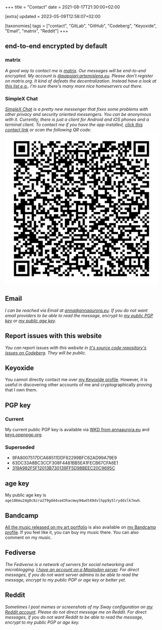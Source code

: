 +++
title = "Contact"
date = 2021-08-17T21:30:00+02:00

[extra]
updated = 2023-05-09T12:58:07+02:00

[taxonomies]
tags = ["contact", "GitLab", "GitHub", "Codeberg", "Keyoxide", "Email", "matrix", "Reddit"]
+++
## end-to-end encrypted by default

### matrix

<address>

A good way to contact me is [matrix](https://matrix.org/). Our messages will be end-to-end encrypted. My account is <a href="https://matrix.to/#/@papojari:artemislena.eu">@papojari:artemislena.eu</a>. Please don't register on matrix.org. It kind of defeats the decentralization. Instead have a look at [this list e.g.](https://github.com/techlore/faq-bot/blob/6c257e35c9033de7222be16528f3ab39a466b56a/faq.json#L10). I'm sure there's many more nice homeservers out there.

</address>

### SimpleX Chat

<address>

[SimpleX Chat](https://simplex.chat/) is a pretty new messenger that fixes some problems with other privacy and security oriented messengers. You can be anonymous with it. Currently, there is just a client for Android and iOS phones and a terminal client. To contact me if you have the app installed, [click this contact link](https://simplex.chat/contact#/?v=1-2&smp=smp%3A%2F%2FSkIkI6EPd2D63F4xFKfHk7I1UGZVNn6k1QWZ5rcyr6w%3D%40smp9.simplex.im%2F0Y1o4Dv5fuFjJ6eO7t2dqWJT5qF4LOWH%23%2F%3Fv%3D1-2%26dh%3DMCowBQYDK2VuAyEAbiJEubSm3El6Wk5V_HnFi_VcbZBP5rwrf0rxSMOcuF8%253D%26srv%3Djssqzccmrcws6bhmn77vgmhfjmhwlyr3u7puw4erkyoosywgl67slqqd.onion) or scan the following QR code:
![SimpleX Chat contact link as QR code](simplex-chat-contact-link.svg)

</address>

## Email

<address>

I can be reached via Email at <a href="mailto:anna@annaaurora.eu">anna@annaaurora.eu</a>. If you do not want email providers to be able to read the message, encrypt to [my public PGP key](#pgp-key) or [my public age key](#age-key).

</address>

## Report issues with this website

<address>

You can report issues with this website in [it's source code repository's issues on Codeberg](https://codeberg.org/annaaurora/annaaurora.eu/issues). They will be public.

</address>

## Keyoxide

You cannot directly contact me over [my Keyoxide profile](https://keyoxide.org/E71487CE9FA30D35ED9668A6B1BDDD56BCE7CD72). However, it is useful in discovering other accounts of me and cryptographically proving that I own them.

## PGP key

### Current

My current public PGP key is available via [WKD from annaaurora.eu](/.well-known/openpgpkey/hu/fxy63pyohfbm34b533z1nk4bhfhbkpsh) and [keys.openpgp.org](https://keys.openpgp.org/vks/v1/by-fingerprint/E71487CE9FA30D35ED9668A6B1BDDD56BCE7CD72).

### Superseded

- 9FA8007517DCA68511DDF62299BFC62AD99A79E9
- 63DC33A8BC3CCF308F4481BB5EA1FECB67CFA6E1
- [319A982F5F12013B730139FF5D98BEEC20C9695C](https://keys.openpgp.org/vks/v1/by-fingerprint/319A982F5F12013B730139FF5D98BEEC20C9695C)

## age key

My public age key is `age186mu24g0c8zra279gd44va43hacmwy94wdt69dvlhpp9y5lryddslk7ewh`.

## Bandcamp

[All the music released on my art portfolio](/categories/music/) is also available on [my Bandcamp profile](https://annaaurora.bandcamp.com). If you feel like it, you can buy my music there. You can also comment on my music.

## Fediverse

<address>

The Fediverse is a network of servers for social networking and microblogging. <a rel="me" href="https://pony.social/@annaaurora">I have an account on a Mastodon server</a>. For direct messages, if you do not want server admins to be able to read the message, encrypt to my public PGP or age key or better yet.

</address>

## Reddit

<address>

Sometimes I post memes or screenshots of my Sway configuration on [my Reddit account](https://reddit.artemislena.eu/u/veggushroom). Please do not direct message me on Reddit. For direct messages, if you do not want Reddit to be able to read the message, encrypt to my public PGP or age key.

</address>
